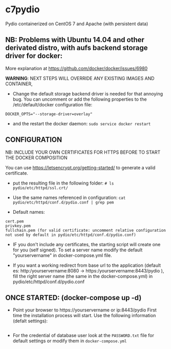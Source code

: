 # c7pydio
Pydio containerized on CentOS 7 and Apache (with persistent data)

## NB: Problems with Ubuntu 14.04 and other derivated distro, with aufs backend storage driver for docker:
More explanation at https://github.com/docker/docker/issues/6980

**WARNING**: NEXT STEPS WILL OVERRIDE ANY EXISTING IMAGES AND CONTAINER,
- Change the default storage backend driver is needed for that annoying bug. You can uncomment or add the following properties to the /etc/default/docker configuration file:
```
DOCKER_OPTS="--storage-driver=overlay"
```
- and the restart the docker daemon:
``` sudo service docker restart ```

## CONFIGURATION

NB: INCLUDE YOUR OWN CERTIFICATES FOR HTTPS BEFORE TO START THE DOCKER COMPOSITION

You can use https://letsencrypt.org/getting-started/ to generate a valid certificate.
- put the resulting file in the following folder:
``` # ls pydio/etc/httpd/ssl.crt/ ```

- Use the same names referenced in configuration:
``` cat pydio/etc/httpd/conf.d/pydio.conf | grep pem ```

- Default names:
```
cert.pem
privkey.pem
fullchain.pem (for valid certificate: uncomment relative configuration not used by default in pydio/etc/httpd/conf.d/pydio.conf) 
```

- IF you don't include any certificates, the starting script will create one for you (self signed).
To set a server name modify the default "yourservername" in docker-compose.yml file.

- If you want a working redirect from base url to the application (default es: http:/yourservername:8080 -> https:/yourservername:8443/pydio ), fill the right server name (the same in the docker-compose.yml) in pydio/etc/httpd/conf.d/pydio.conf

## ONCE STARTED: (docker-compose up -d)

- Point your browser to https://yourservername or ip:8443/pydio
First time the installation process will start. Use the following information (defalt settings):
```
```
- For the credential of database user look at the ``` PASSWORD.txt ``` file for default settings or modify them in ``` docker-compose.yml ```

